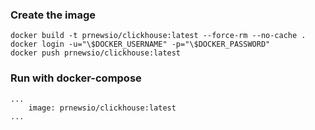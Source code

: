 ### Create the image

```
docker build -t prnewsio/clickhouse:latest --force-rm --no-cache .
docker login -u="\$DOCKER_USERNAME" -p="\$DOCKER_PASSWORD"
docker push prnewsio/clickhouse:latest
```

### Run with docker-compose

```
...
    image: prnewsio/clickhouse:latest
...      
```